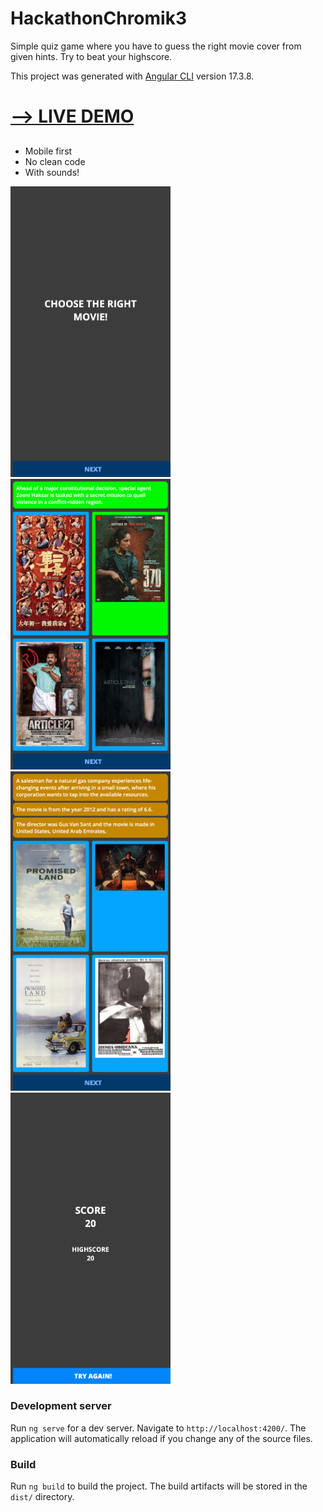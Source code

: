 # HackathonChromik3

Simple quiz game where you have to guess the right movie cover from given hints.
Try to beat your highscore.

This project was generated with [Angular CLI](https://github.com/angular/angular-cli) version 17.3.8.

<h1><a href="">--> LIVE DEMO</a></h1>

##

- Mobile first
- No clean code
- With sounds!

<img src="https://raw.githubusercontent.com/Leon-Bor/ht-chromik-3/main/src/assets/screen-1.png" width="256"/>
<img src="https://raw.githubusercontent.com/Leon-Bor/ht-chromik-3/main/src/assets/screen-2.png" width="256"/>
<img src="https://raw.githubusercontent.com/Leon-Bor/ht-chromik-3/main/src/assets/screen-3.png" width="256"/>
<img src="https://raw.githubusercontent.com/Leon-Bor/ht-chromik-3/main/src/assets/screen-4.png" width="256"/>

### Development server

Run `ng serve` for a dev server. Navigate to `http://localhost:4200/`. The application will automatically reload if you change any of the source files.

### Build

Run `ng build` to build the project. The build artifacts will be stored in the `dist/` directory.
